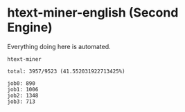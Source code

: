 # htext-miner-english (Second Engine)

Everything doing here is automated.

```
htext-miner

total: 3957/9523 (41.552031922713425%)

job0: 890
job1: 1006
job2: 1348
job3: 713
```